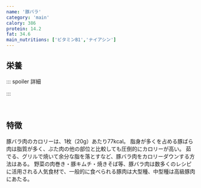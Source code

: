 ```yaml
---
name: '豚バラ'
category: 'main'
calory: 386
protein: 14.2
fat: 34.6
main_nutritions: ['ビタミンB1','ナイアシン']
---
```


## 栄養

::: spoiler 詳細

:::

<br>

## 特徴

豚バラ肉のカロリーは、1枚（20g）あたり77kcal。
脂身が多くを占める豚ばら肉は脂質が多く、ぶた肉の他の部位と比較しても圧倒的にカロリーが高い。
茹でる、グリルで焼いて余分な脂を落とすなど、豚バラ肉をカロリーダウンする方法はある。
野菜の肉巻き・豚キムチ・焼きそば等、豚バラ肉は数多くのレシピに活用される人気食材で、一般的に食べられる豚肉は大型種、中型種は高級豚肉にあたる。

<br>


